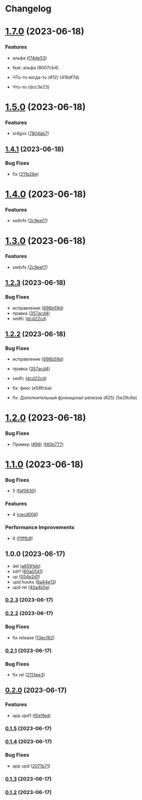 # Changelog

# [1.7.0](https://github.com/AvocadoWeb/Todo-release/compare/1.6.0...1.7.0) (2023-06-18)


### Features

* альфа ([f74de53](https://github.com/AvocadoWeb/Todo-release/commit/f74de53941f683374a31134510a8952971fde767))

* feat: альфа (8007cb4)
* ЧТо-то когда-то (#12) (416df7d)
* Что-то (dcc3e23)

# [1.5.0](https://github.com/AvocadoWeb/Todo-release/compare/1.4.1...1.5.0) (2023-06-18)


### Features

* srdgvs ([7804ab7](https://github.com/AvocadoWeb/Todo-release/commit/7804ab75827302a27455d4efa28348cf2a90b61f))

## [1.4.1](https://github.com/AvocadoWeb/Todo-release/compare/1.4.0...1.4.1) (2023-06-18)


### Bug Fixes

* fix ([211b28e](https://github.com/AvocadoWeb/Todo-release/commit/211b28e41a6e437f44b8bcc73e114273cb5f12e1))

# [1.4.0](https://github.com/AvocadoWeb/Todo-release/compare/1.2.3...1.4.0) (2023-06-18)


### Features

* sedvfs ([2c9eef7](https://github.com/AvocadoWeb/Todo-release/commit/2c9eef7283a8c9cd561f409b963b9e6dc4ab4889))

# [1.3.0](https://github.com/AvocadoWeb/Todo-release/compare/1.2.3...1.3.0) (2023-06-18)


### Features

* sedvfs ([2c9eef7](https://github.com/AvocadoWeb/Todo-release/commit/2c9eef7283a8c9cd561f409b963b9e6dc4ab4889))

## [1.2.3](https://github.com/AvocadoWeb/Todo-release/compare/1.2.1...1.2.3) (2023-06-18)


### Bug Fixes

* исправление ([698b59d](https://github.com/AvocadoWeb/Todo-release/commit/698b59dbd8b3fca38bb22973c5d159bb131a3aac))
* правка ([357acd4](https://github.com/AvocadoWeb/Todo-release/commit/357acd4e34ae239043f8cfeba12e75ba7227323f))
* sedfc ([dcd22cd](https://github.com/AvocadoWeb/Todo-release/commit/dcd22cde6ff8b0c3402d3fc9f15854743265e003))

## [1.2.2](https://github.com/AvocadoWeb/Todo-release/compare/1.2.1...1.2.2) (2023-06-18)


### Bug Fixes

* исправление ([698b59d](https://github.com/AvocadoWeb/Todo-release/commit/698b59dbd8b3fca38bb22973c5d159bb131a3aac))
* правка ([357acd4](https://github.com/AvocadoWeb/Todo-release/commit/357acd4e34ae239043f8cfeba12e75ba7227323f))
* sedfc ([dcd22cd](https://github.com/AvocadoWeb/Todo-release/commit/dcd22cde6ff8b0c3402d3fc9f15854743265e003))

* fix: фикс (e58fcba)
* fix: Дополнительный функицонал релизов (#25) (5e29c6e)

# [1.2.0](https://github.com/AvocadoWeb/Todo-release/compare/1.1.0...1.2.0) (2023-06-18)


### Bug Fixes

* Пример ([#96](https://github.com/AvocadoWeb/Todo-release/issues/96)) ([f40b777](https://github.com/AvocadoWeb/Todo-release/commit/f40b777b61b74f1e82a8535dcf2e8c6454f70fc5))

# [1.1.0](https://github.com/AvocadoWeb/Todo-release/compare/0.2.2...1.1.0) (2023-06-18)


### Bug Fixes

* 5 ([faf0630](https://github.com/AvocadoWeb/Todo-release/commit/faf0630ce1ff355221146f6fcc740f209d4752ba))


### Features

* 4 ([cecd006](https://github.com/AvocadoWeb/Todo-release/commit/cecd0062d5f479b090c6afec5108f2dc5fb40b95))


### Performance Improvements

* 6 ([f1fffb9](https://github.com/AvocadoWeb/Todo-release/commit/f1fffb948897a0dac328387651428a65bd1c3428))

## 1.0.0 (2023-06-17)

* del ([a6591eb](https://github.com/AvocadoWeb/Todo-release/commit/a6591eb))
* sdrf ([60a0541](https://github.com/AvocadoWeb/Todo-release/commit/60a0541))
* up ([054e2d1](https://github.com/AvocadoWeb/Todo-release/commit/054e2d1))
* upd hooks ([8a44e13](https://github.com/AvocadoWeb/Todo-release/commit/8a44e13))
* upd rel ([40a4b5e](https://github.com/AvocadoWeb/Todo-release/commit/40a4b5e))

### [0.2.3](https://github.com/AvocadoWeb/Todo-release/compare/0.2.2...0.2.3) (2023-06-17)

### [0.2.2](https://github.com/AvocadoWeb/Todo-release/compare/0.2.1...0.2.2) (2023-06-17)


### Bug Fixes

* fix release ([13ec162](https://github.com/AvocadoWeb/Todo-release/commit/13ec1625bc6782faa8b1420cd0f679601c1a577a))

### [0.2.1](https://github.com/AvocadoWeb/Todo-release/compare/0.2.0...0.2.1) (2023-06-17)


### Bug Fixes

* fix rel ([2113ee3](https://github.com/AvocadoWeb/Todo-release/commit/2113ee331c0b4117785f016e218a955b4c18be13))

## [0.2.0](https://github.com/AvocadoWeb/Todo-release/compare/0.1.5...0.2.0) (2023-06-17)


### Features

* app upd1 ([f0e1fed](https://github.com/AvocadoWeb/Todo-release/commit/f0e1fed0f8a1d7ef3bdcb65b629df004aa7f4f84))

### [0.1.5](https://github.com/AvocadoWeb/Todo-release/compare/0.1.4...0.1.5) (2023-06-17)

### [0.1.4](https://github.com/AvocadoWeb/Todo-release/compare/0.1.2...0.1.4) (2023-06-17)


### Bug Fixes

* app upd ([2071b71](https://github.com/AvocadoWeb/Todo-release/commit/2071b7131cb12966bf3d2187abfd5197d28ee8bf))

### [0.1.3](https://github.com/AvocadoWeb/Todo-release/compare/0.1.2...0.1.3) (2023-06-17)

### [0.1.2](https://github.com/AvocadoWeb/Todo-release/compare/0.1.1...0.1.2) (2023-06-17)